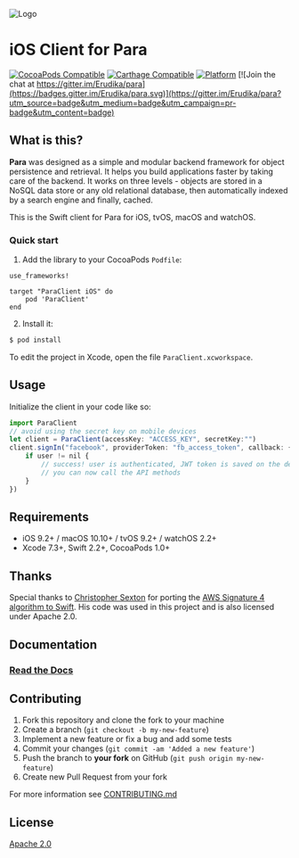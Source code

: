 ![Logo](https://s3-eu-west-1.amazonaws.com/org.paraio/para.png)

# iOS Client for Para

[![CocoaPods Compatible](https://img.shields.io/cocoapods/v/ParaClient.svg)](https://img.shields.io/cocoapods/v/ParaClient.svg)
[![Carthage Compatible](https://img.shields.io/badge/Carthage-compatible-4BC51D.svg?style=flat)](https://github.com/Carthage/Carthage)
[![Platform](https://img.shields.io/cocoapods/p/ParaClient.svg?style=flat)](http://cocoadocs.org/docsets/ParaClient)
[![Join the chat at https://gitter.im/Erudika/para](https://badges.gitter.im/Erudika/para.svg)](https://gitter.im/Erudika/para?utm_source=badge&utm_medium=badge&utm_campaign=pr-badge&utm_content=badge)

## What is this?

**Para** was designed as a simple and modular backend framework for object persistence and retrieval.
It helps you build applications faster by taking care of the backend. It works on three levels -
objects are stored in a NoSQL data store or any old relational database, then automatically indexed
by a search engine and finally, cached.

This is the Swift client for Para for iOS, tvOS, macOS and watchOS.

### Quick start

1. Add the library to your CocoaPods `Podfile`:

```
use_frameworks!

target "ParaClient iOS" do
    pod 'ParaClient'
end
```

2. Install it:

```sh
$ pod install
```
To edit the project in Xcode, open the file `ParaClient.xcworkspace`.

## Usage

Initialize the client in your code like so:

```js
import ParaClient
// avoid using the secret key on mobile devices
let client = ParaClient(accessKey: "ACCESS_KEY", secretKey:"")
client.signIn("facebook", providerToken: "fb_access_token", callback: { user in
    if user != nil {
        // success! user is authenticated, JWT token is saved on the device
        // you can now call the API methods
    }
})
```

## Requirements

- iOS 9.2+ / macOS 10.10+ / tvOS 9.2+ / watchOS 2.2+
- Xcode 7.3+, Swift 2.2+, CocoaPods 1.0+

## Thanks

Special thanks to [Christopher Sexton](https://github.com/csexton) for porting the 
[AWS Signature 4 algorithm to Swift](http://www.codeography.com/2016/03/20/signing-aws-api-requests-in-swift.html).
His code was used in this project and is also licensed under Apache 2.0.

## Documentation

### [Read the Docs](https://paraio.org/docs)

## Contributing

1. Fork this repository and clone the fork to your machine
2. Create a branch (`git checkout -b my-new-feature`)
3. Implement a new feature or fix a bug and add some tests
4. Commit your changes (`git commit -am 'Added a new feature'`)
5. Push the branch to **your fork** on GitHub (`git push origin my-new-feature`)
6. Create new Pull Request from your fork

For more information see [CONTRIBUTING.md](https://github.com/Erudika/para/blob/master/CONTRIBUTING.md)

## License
[Apache 2.0](LICENSE)
